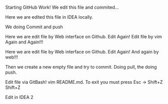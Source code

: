 Starting GitHub Work!
We edit this file and commited...

Here we are edited this file in IDEA locally.

We doing Commit and push


Here we are edit file by Web interface on Github. Edit Again!
Edit file by vim Again and Again!!!

Here we are edit file by Web interface on Github. Edit Again! And again by web!!!

Then we create a new empty file and try to commit.
Doing pull, the doing push.


Edit file via GitBash! vim README.md. To exit you must press Esc -> Shift+Z Shift+Z

Edit in IDEA 2

